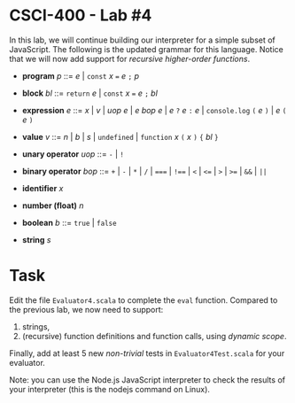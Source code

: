 # CSCI-400 - Lab #4

In this lab, we will continue building our interpreter for a simple
subset of JavaScript. The following is the updated grammar for this
language.  Notice that we will now add support for *recursive
higher-order functions*.

- **program** *p* ::= *e* | `const` *x* `=` *e* `;` *p*

- **block** *bl* ::= `return` *e* | `const` *x* `=` *e* `;` *bl*

- **expression** *e* ::= *x* | *v* | *uop* *e* | *e* *bop* *e*
                | *e* `?` *e* `:` *e* | `console.log` `(` *e* `)` | *e* `(` *e* `)`

- **value** *v* ::= *n* | *b* | *s* | `undefined` | `function` *x* `(` *x* `)` `{` *bl* `}`

- **unary operator** *uop* ::= `-` | `!`

- **binary operator** *bop* ::= `+` | `-` | `*` | `/` | `===` | `!==` | `<` | `<=` | `>` | `>=` | `&&` | `||`

- **identifier** *x*

- **number (float)** *n*

- **boolean** *b* ::= `true` | `false`

- **string** *s*

# Task

Edit the file `Evaluator4.scala` to complete the `eval` function.
Compared to the previous lab, we now need to support:
1.  strings,
2. (recursive) function definitions and function calls, using *dynamic
   scope*.

Finally, add at least 5 new *non-trivial* tests in `Evaluator4Test.scala` for your evaluator.

Note: you can use the Node.js JavaScript interpreter to check the results of
your interpreter (this is the nodejs command on Linux).
